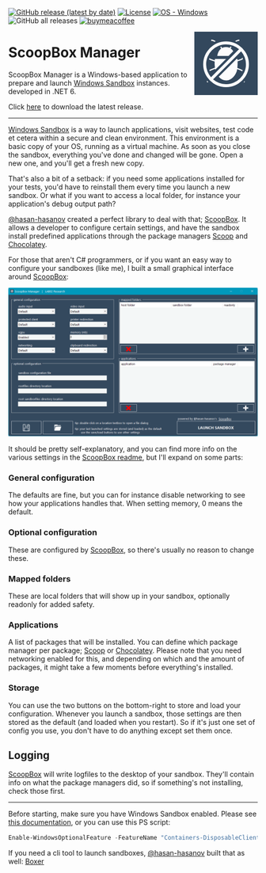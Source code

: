 [![GitHub release (latest by date)](https://img.shields.io/github/v/release/LAB02-Research/ScoopBoxManager)](https://github.com/LAB02-Research/ScoopBoxManager/releases/)
[![License](https://img.shields.io/badge/License-MIT-blue)](#license)
[![OS - Windows](https://img.shields.io/badge/OS-Windows-blue?logo=windows&logoColor=white)](https://www.microsoft.com/ "Go to Microsoft homepage")
![GitHub all releases](https://img.shields.io/github/downloads/LAB02-Research/ScoopBoxManager/total?color=blue)
[![buymeacoffee](https://img.shields.io/badge/BuyMeACoffee-Donate-blue.svg)](https://www.buymeacoffee.com/lab02research)

<a href="https://github.com/LAB02-Research/ScoopBoxManager/">
    <img src="https://raw.githubusercontent.com/LAB02-Research/ScoopBoxManager/main/images/logo_128.png" alt="ScoopBoxManager logo" title="ScoopBoxManager" align="right" height="128" />
</a>

# ScoopBox Manager

ScoopBox Manager is a Windows-based application to prepare and launch [Windows Sandbox](https://docs.microsoft.com/en-us/windows/security/threat-protection/windows-sandbox/windows-sandbox-overview) instances. developed in .NET 6.

Click [here](https://github.com/LAB02-Research/ScoopBoxManager/releases/latest/download/ScoopBoxManager.zip) to download the latest release.

----

[Windows Sandbox](https://docs.microsoft.com/en-us/windows/security/threat-protection/windows-sandbox/windows-sandbox-overview) is a way to launch applications, visit websites, test code et cetera within a secure and clean environment. This environment is a basic copy of your OS, running as a virtual machine. As soon as you close the sandbox, everything you've done and changed will be gone. Open a new one, and you'll get a fresh new copy.

That's also a bit of a setback: if you need some applications installed for your tests, you'd have to reinstall them every time you launch a new sandbox. Or what if you want to access a local folder, for instance your application's debug output path?

[@hasan-hasanov](https://github.com/hasan-hasanov) created a perfect library to deal with that; [ScoopBox](https://github.com/hasan-hasanov/ScoopBox). It allows a developer to configure certain settings, and have the sandbox install predefined applications through the package managers [Scoop](https://scoop.sh) and [Chocolatey](https://chocolatey.org/).

For those that aren't C# programmers, or if you want an easy way to configure your sandboxes (like me), I built a small graphical interface around [ScoopBox](https://github.com/hasan-hasanov/ScoopBox):

![Interface](https://raw.githubusercontent.com/LAB02-Research/ScoopBoxManager/main/images/main_interface.png)

It should be pretty self-explanatory, and you can find more info on the various settings in the [ScoopBox readme](https://github.com/hasan-hasanov/ScoopBox#how-scoopbox-works), but I'll expand on some parts:

### General configuration

The defaults are fine, but you can for instance disable networking to see how your applications handles that. When setting memory, 0 means the default.

### Optional configuration

These are configured by [ScoopBox](https://github.com/hasan-hasanov/ScoopBox), so there's usually no reason to change these.

### Mapped folders

These are local folders that will show up in your sandbox, optionally readonly for added safety.

### Applications

A list of packages that will be installed. You can define which package manager per package; [Scoop](https://scoop.sh) or [Chocolatey](https://chocolatey.org/). Please note that you need networking enabled for this, and depending on which and the amount of packages, it might take a few moments before everything's installed.

### Storage

You can use the two buttons on the bottom-right to store and load your configuration. Whenever you launch a sandbox, those settings are then stored as the default (and loaded when you restart). So if it's just one set of config you use, you don't have to do anything except set them once.

## Logging

[ScoopBox](https://github.com/hasan-hasanov/ScoopBox) will write logfiles to the desktop of your sandbox. They'll contain info on what the package managers did, so if something's not installing, check those first.

---

Before starting, make sure you have Windows Sandbox enabled. Please see [this documentation](https://docs.microsoft.com/en-us/windows/security/threat-protection/windows-sandbox/windows-sandbox-overview#installation), or you can use this PS script:

```powershell
Enable-WindowsOptionalFeature -FeatureName "Containers-DisposableClientVM" -All -Online
```

If you need a cli tool to launch sandboxes, [@hasan-hasanov](https://github.com/hasan-hasanov) built that as well: [Boxer](https://github.com/hasan-hasanov/Boxer)
